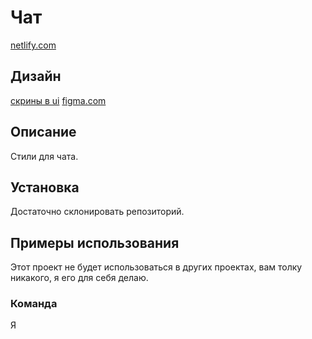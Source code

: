 # Чат

[netlify.com](https://vigorous-johnson-531ca1.netlify.app/)

## Дизайн

[скрины в ui](./ui)
[figma.com](https://www.figma.com/file/2qTVHyIi1AULP9ZXw1UHjQ/Messenger?node-id=0%3A1)

## Описание

Стили для чата.

## Установка

Достаточно склонировать репозиторий.

## **Примеры использования**

Этот проект не будет использоваться в других проектах, вам толку никакого, я его для себя делаю.

### **Команда**

Я
